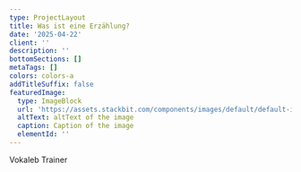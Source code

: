```yaml
---
type: ProjectLayout
title: Was ist eine Erzählung?
date: '2025-04-22'
client: ''
description: ''
bottomSections: []
metaTags: []
colors: colors-a
addTitleSuffix: false
featuredImage:
  type: ImageBlock
  url: 'https://assets.stackbit.com/components/images/default/default-image.png'
  altText: altText of the image
  caption: Caption of the image
  elementId: ''
---
```

Vokaleb Trainer

